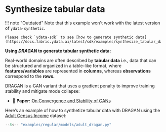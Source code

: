 # Synthesize tabular data

!!! note "Outdated"
    Note that this example won't work with the latest version of `ydata-synthetic`. 

    Please check `ydata-sdk` to see [how to generate synthetic data](https://docs.fabric.ydata.ai/latest/sdk/examples/synthesize_tabular_data/).

**Using *DRAGAN* to generate tabular synthetic data:**

Real-world domains are often described by **tabular data** i.e., data that can be structured and organized in a table-like format, where **features/variables** are represented in **columns**, whereas **observations** correspond to the **rows**.

DRAGAN is a GAN variant that uses a gradient penalty to improve training stability and mitigate mode collapse:

- 📑 **Paper:** [On Convergence and Stability of GANs](https://arxiv.org/pdf/1705.07215.pdf)

Here’s an example of how to synthetize tabular data with DRAGAN using the [Adult Census Income](https://www.kaggle.com/datasets/uciml/adult-census-income?resource=download) dataset:


```python
--8<-- "examples/regular/models/adult_dragan.py"
```
